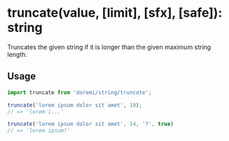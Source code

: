 # truncate(value, [limit], [sfx], [safe]): string

Truncates the given string if it is longer than the given maximum string length.

## Usage

```js
import truncate from 'doremi/string/truncate';

truncate('lorem ipsum dolor sit amet', 10);
// => 'lorem i...'

truncate('lorem ipsum dolor sit amet', 14, '?', true)
// => 'lorem ipsum?'
```
